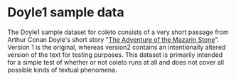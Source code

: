 # Doyle1 sample data

The Doyle1 sample dataset for coleto consists of a very short passage from Arthur Conan Doyle's short story "[The Adventure of the Mazarin Stone](https://en.wikipedia.org/wiki/The_Adventure_of_the_Mazarin_Stone)". Version 1 is the original, whereas version2 contains an intentionally altered version of the text for testing purposes. This dataset is primarily intended for a simple test of whether or not coleto runs at all and does not cover all possible kinds of textual phenomena. 
